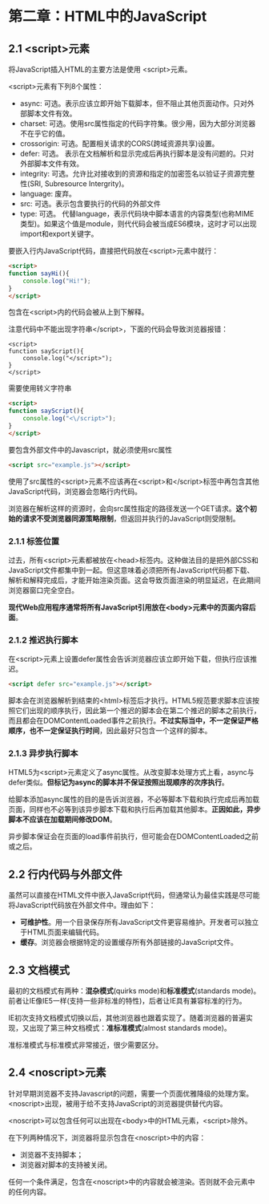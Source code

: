 # 第二章：HTML中的JavaScript

##  2.1 \<script\>元素

将JavaScript插入HTML的主要方法是使用 \<script\>元素。

\<script\>元素有下列8个属性：

- async: 可选。表示应该立即开始下载脚本，但不阻止其他页面动作。只对外部脚本文件有效。
- charset: 可选。使用src属性指定的代码字符集。很少用，因为大部分浏览器不在乎它的值。
- crossorigin: 可选。配置相关请求的CORS(跨域资源共享)设置。
- defer: 可选。 表示在文档解析和显示完成后再执行脚本是没有问题的。只对外部脚本文件有效。
- integrity: 可选。允许比对接收到的资源和指定的加密签名以验证子资源完整性(SRI, Subresource Intergrity)。
- language: 废弃。
- src: 可选。表示包含要执行的代码的外部文件
- type: 可选。 代替language，表示代码块中脚本语言的内容类型(也称MIME类型)。如果这个值是module，则代代码会被当成ES6模块，这时才可以出现import和export关键字。

要嵌入行内JavaScript代码，直接把代码放在\<script\>元素中就行：

```html
<script>
function sayHi(){
    console.log("Hi!");
}
</script>
```

包含在\<script\>内的代码会被从上到下解释。

注意代码中不能出现字符串\</script\>，下面的代码会导致浏览器报错：

```
<script>
function sayScript(){
    console.log("</script>");
}
</script>
```

需要使用转义字符串

```html
<script>
function sayScript(){
    console.log("<\/script>");
}
</script>
```

要包含外部文件中的Javascript，就必须使用src属性

```html
<script src="example.js"></script>
```

使用了src属性的\<script\>元素不应该再在\<script\>和\</script\>标签中再包含其他JavaScript代码，浏览器会忽略行内代码。

浏览器在解析这样的资源时，会向src属性指定的路径发送一个GET请求。**这个初始的请求不受浏览器同源策略限制**，但返回并执行的JavaScript则受限制。



### 2.1.1 标签位置

过去，所有\<script\>元素都被放在\<head\>标签内。这种做法目的是把外部CSS和JavaScript文件都集中到一起。但这意味着必须把所有JavaScript代码都下载、解析和解释完成后，才能开始渲染页面。这会导致页面渲染的明显延迟，在此期间浏览器窗口完全空白。

**现代Web应用程序通常将所有JavaScript引用放在\<body\>元素中的页面内容后面**。



### 2.1.2 推迟执行脚本

在\<script\>元素上设置defer属性会告诉浏览器应该立即开始下载，但执行应该推迟。

```html
<script defer src="example.js"></script>
```

脚本会在浏览器解析到结束的\<html\>标签后才执行。HTML5规范要求脚本应该按照它们出现的顺序执行，因此第一个推迟的脚本会在第二个推迟的脚本之前执行，而且都会在DOMContentLoaded事件之前执行。**不过实际当中，不一定保证严格顺序，也不一定保证执行时间**，因此最好只包含一个这样的脚本。



### 2.1.3 异步执行脚本

HTML5为\<script\>元素定义了async属性。从改变脚本处理方式上看，async与defer类似。**但标记为async的脚本并不保证按照出现顺序的次序执行**。

给脚本添加async属性的目的是告诉浏览器，不必等脚本下载和执行完成后再加载页面，同样也不必等到该异步脚本下载和执行后再加载其他脚本。**正因如此，异步脚本不应该在加载期间修改DOM**。

异步脚本保证会在页面的load事件前执行，但可能会在DOMContentLoaded之前或之后。



## 2.2 行内代码与外部文件

虽然可以直接在HTML文件中嵌入JavaScript代码，但通常认为最佳实践是尽可能将JavaScript代码放在外部文件中。理由如下：

- **可维护性**。用一个目录保存所有JavaScript文件更容易维护。开发者可以独立于HTML页面来编辑代码。
- **缓存**。浏览器会根据特定的设置缓存所有外部链接的JavaScript文件。



## 2.3 文档模式

最初的文档模式有两种：**混杂模式**(quirks mode)和**标准模式**(standards mode)。前者让IE像IE5一样(支持一些非标准的特性)，后者让IE具有兼容标准的行为。

IE初次支持文档模式切换以后，其他浏览器也跟着实现了。随着浏览器的普遍实现，又出现了第三种文档模式：**准标准模式**(almost standards mode)。

准标准模式与标准模式非常接近，很少需要区分。



## 2.4 \<noscript\>元素

针对早期浏览器不支持Javascript的问题，需要一个页面优雅降级的处理方案。\<noscript\>出现，被用于给不支持JavaScript的浏览器提供替代内容。

\<noscript\>可以包含任何可以出现在\<body\>中的HTML元素，\<script\>除外。

在下列两种情况下，浏览器将显示包含在\<noscript\>中的内容：

- 浏览器不支持脚本；
- 浏览器对脚本的支持被关闭。

任何一个条件满足，包含在\<noscript\>中的内容就会被渲染。否则就不会元素中的任何内容。









